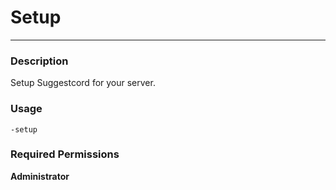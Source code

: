 # Setup
---
### Description
Setup Suggestcord for your server.
### Usage
```
-setup
```
### Required Permissions
**Administrator**